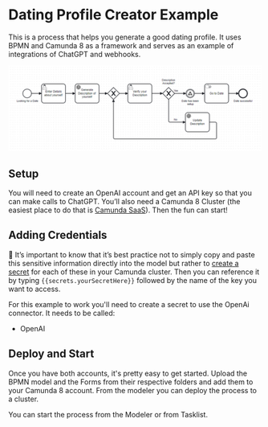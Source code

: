 # Dating Profile Creator Example

This is a process that helps you generate a good dating profile. It uses BPMN and Camunda 8 as a framework and serves as an example of integrations of ChatGPT and webhooks.

![process](./img/profileGenProcess.png)

## Setup

You will need to create an OpenAI account and get an API key so that you can make calls to ChatGPT. You’ll also need a Camunda 8 Cluster (the easiest place to do that is [Camunda SaaS](https://signup.camunda.com/accounts)). Then the fun can start!

## Adding Credentials

🔐 It’s important to know that it’s best practice not to simply copy and paste this sensitive information directly into the model but rather to [create a secret](https://docs.camunda.io/docs/components/console/manage-clusters/manage-secrets/) for each of these in your Camunda cluster. Then you can reference it by typing `{{secrets.yourSecretHere}}` followed by the name of the key you want to access.

For this example to work you'll need to create a secret to use the OpenAi connector. It needs to be called:

- OpenAI

## Deploy and Start

Once you have both accounts, it's pretty easy to get started. Upload the BPMN model and the Forms from their respective folders and add them to your Camunda 8 account. From the modeler you can deploy the process to a cluster.

You can start the process from the Modeler or from Tasklist.
